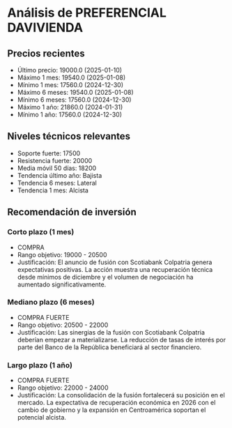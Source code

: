 # Análisis de PREFERENCIAL DAVIVIENDA

## Precios recientes
- Último precio: 19000.0 (2025-01-10)
- Máximo 1 mes: 19540.0 (2025-01-08)
- Mínimo 1 mes: 17560.0 (2024-12-30)
- Máximo 6 meses: 19540.0 (2025-01-08)
- Mínimo 6 meses: 17560.0 (2024-12-30)
- Máximo 1 año: 21860.0 (2024-01-31)
- Mínimo 1 año: 17560.0 (2024-12-30)

## Niveles técnicos relevantes
- Soporte fuerte: 17500
- Resistencia fuerte: 20000
- Media móvil 50 días: 18200
- Tendencia último año: Bajista
- Tendencia 6 meses: Lateral
- Tendencia 1 mes: Alcista

## Recomendación de inversión

### Corto plazo (1 mes)
- COMPRA
- Rango objetivo: 19000 - 20500
- Justificación: El anuncio de fusión con Scotiabank Colpatria genera expectativas positivas. La acción muestra una recuperación técnica desde mínimos de diciembre y el volumen de negociación ha aumentado significativamente.

### Mediano plazo (6 meses)
- COMPRA FUERTE
- Rango objetivo: 20500 - 22000
- Justificación: Las sinergias de la fusión con Scotiabank Colpatria deberían empezar a materializarse. La reducción de tasas de interés por parte del Banco de la República beneficiará al sector financiero.

### Largo plazo (1 año)
- COMPRA FUERTE
- Rango objetivo: 22000 - 24000
- Justificación: La consolidación de la fusión fortalecerá su posición en el mercado. La expectativa de recuperación económica en 2026 con el cambio de gobierno y la expansión en Centroamérica soportan el potencial alcista. 
